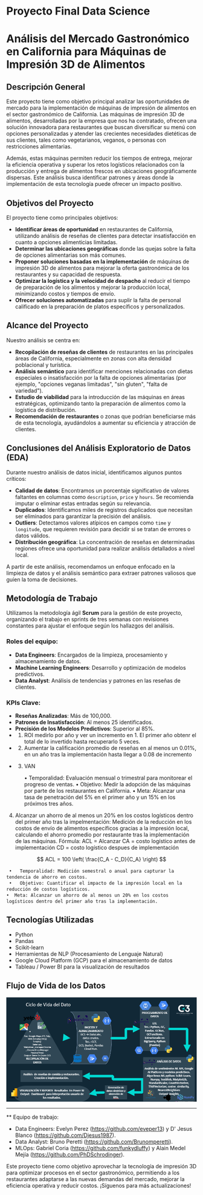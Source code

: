 # **Proyecto Final Data Science**

# Análisis del Mercado Gastronómico en California para Máquinas de Impresión 3D de Alimentos

## Descripción General

Este proyecto tiene como objetivo principal analizar las oportunidades de mercado para la implementación de máquinas de impresión de alimentos en el sector gastronómico de California. Las máquinas de impresión 3D de alimentos, desarrolladas por la empresa que nos ha contratado, ofrecen una solución innovadora para restaurantes que buscan diversificar su menú con opciones personalizadas y atender las crecientes necesidades dietéticas de sus clientes, tales como vegetarianos, veganos, o personas con restricciones alimentarias. 

Además, estas máquinas permiten reducir los tiempos de entrega, mejorar la eficiencia operativa y superar los retos logísticos relacionados con la producción y entrega de alimentos frescos en ubicaciones geográficamente dispersas. Este análisis busca identificar patrones y áreas donde la implementación de esta tecnología puede ofrecer un impacto positivo.

## Objetivos del Proyecto

El proyecto tiene como principales objetivos:

- **Identificar áreas de oportunidad** en restaurantes de California, utilizando análisis de reseñas de clientes para detectar insatisfacción en cuanto a opciones alimenticias limitadas.
- **Determinar las ubicaciones geográficas** donde las quejas sobre la falta de opciones alimentarias son más comunes.
- **Proponer soluciones basadas en la implementación** de máquinas de impresión 3D de alimentos para mejorar la oferta gastronómica de los restaurantes y su capacidad de respuesta.
- **Optimizar la logística y la velocidad de despacho** al reducir el tiempo de preparación de los alimentos y mejorar la producción local, minimizando costos y tiempos de envío.
- **Ofrecer soluciones automatizadas** para suplir la falta de personal calificado en la preparación de platos específicos y personalizados.

## Alcance del Proyecto

Nuestro análisis se centra en:
- **Recopilación de reseñas de clientes** de restaurantes en las principales áreas de California, especialmente en zonas con alta densidad poblacional y turística.
- **Análisis semántico** para identificar menciones relacionadas con dietas especiales o insatisfacción por la falta de opciones alimentarias (por ejemplo, "opciones veganas limitadas", "sin gluten", "falta de variedad").
- **Estudio de viabilidad** para la introducción de las máquinas en áreas estratégicas, optimizando tanto la preparación de alimentos como la logística de distribución.
- **Recomendación de restaurantes** o zonas que podrían beneficiarse más de esta tecnología, ayudándolos a aumentar su eficiencia y atracción de clientes.

## Conclusiones del Análisis Exploratorio de Datos (EDA)

Durante nuestro análisis de datos inicial, identificamos algunos puntos críticos:

- **Calidad de datos**: Encontramos un porcentaje significativo de valores faltantes en columnas como `description`, `price` y `hours`. Se recomienda imputar o eliminar estas entradas según su relevancia.
- **Duplicados**: Identificamos miles de registros duplicados que necesitan ser eliminados para garantizar la precisión del análisis.
- **Outliers**: Detectamos valores atípicos en campos como `time` y `longitude`, que requieren revisión para decidir si se tratan de errores o datos válidos.
- **Distribución geográfica**: La concentración de reseñas en determinadas regiones ofrece una oportunidad para realizar análisis detallados a nivel local.
  
A partir de este análisis, recomendamos un enfoque enfocado en la limpieza de datos y el análisis semántico para extraer patrones valiosos que guíen la toma de decisiones.

## Metodología de Trabajo

Utilizamos la metodología ágil **Scrum** para la gestión de este proyecto, organizando el trabajo en sprints de tres semanas con revisiones constantes para ajustar el enfoque según los hallazgos del análisis.

### Roles del equipo:

- **Data Engineers**: Encargados de la limpieza, procesamiento y almacenamiento de datos.
- **Machine Learning Engineers**: Desarrollo y optimización de modelos predictivos.
- **Data Analyst**: Análisis de tendencias y patrones en las reseñas de clientes.

### KPIs Clave:
- **Reseñas Analizadas**: Más de 100,000.
- **Patrones de Insatisfacción**: Al menos 25 identificados.
- **Precisión de los Modelos Predictivos**: Superior al 85%.
-  1. ROI
	medirlo por año y ver un incremento en 1. El primer año obtenr el total de lo invertido hasta recuperarlo 5 veces.
- 2. Aumentar la calificación promedio de reseñas en al menos un 0.01%, en un año tras la implementación hasta llegar a 0.08 de incremento
 - 3. VAN


	  •	Temporalidad: Evaluación mensual o trimestral para monitorear el progreso de ventas.
	  •	Objetivo: Medir la adopción de las máquinas por parte de los restaurantes en California.
	  •	Meta: Alcanzar una tasa de penetración del 5% en el primer año y un 15% en los próximos tres años.

4. Alcanzar un ahorro de al menos un 20% en los costos logísticos dentro del primer año tras la impelmentación:
   Medición de la reducción en los costos de envío de alimentos específicos gracias a la impresión local, calculando el ahorro promedio por restaurante tras la implementación de las máquinas.
	Fórmula:
  ACL = Alcanzar 
	CA = costo logístico antes de implementación
	CD = costo logístico despues de implementación
	
$$
ACL = 100 \left( \frac{C_A - C_D}{C_A} \right)
$$

	 •	 Temporalidad: Medición semestral o anual para capturar la tendencia de ahorro en costos.
	 •	 Objetivo: Cuantificar el impacto de la impresión local en la reducción de costos logísticos.    
    •  Meta: Alcanzar un ahorro de al menos un 20% en los costos logísticos dentro del primer año tras la implementación.





## Tecnologías Utilizadas

- Python
- Pandas
- Scikit-learn
- Herramientas de NLP (Procesamiento de Lenguaje Natural)
- Google Cloud Platform (GCP) para el almacenamiento de datos
- Tableau / Power BI para la visualización de resultados

## Flujo de Vida de los Datos

![Ciclo de Vida del Dato](./images/ciclo.png)


---

** Equipo de trabajo:
- Data Engineers: Evelyn Perez (https://github.com/eveper13) y D' Jesus Blanco (https://github.com/Djesus1987).
- Data Analyst: Bruno Peretti (https://github.com/Brunomperetti).
- MLOps: Gabriel Coria (https://github.com/funkydluffy) y  Alain Medel Mejía (https://github.com/PhDSchrodinger).

Este proyecto tiene como objetivo aprovechar la tecnología de impresión 3D para optimizar procesos en el sector gastronómico, permitiendo a los restaurantes adaptarse a las nuevas demandas del mercado, mejorar la eficiencia operativa y reducir costos. ¡Síguenos para más actualizaciones!
